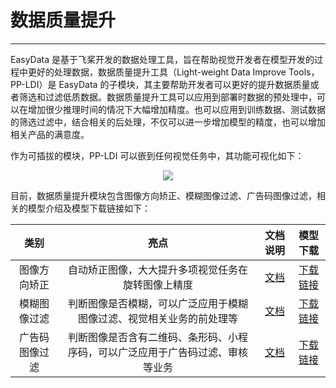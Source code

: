 # 数据质量提升

------

EasyData 是基于飞桨开发的数据处理工具，旨在帮助视觉开发者在模型开发的过程中更好的处理数据，数据质量提升工具（Light-weight Data Improve Tools，PP-LDI）是 EasyData 的子模块，其主要帮助开发者可以更好的提升数据质量或者筛选和过滤低质数据。数据质量提升工具可以应用到部署时数据的预处理中，可以在增加很少推理时间的情况下大幅增加精度。也可以应用到训练数据、测试数据的筛选过滤中，结合相关的后处理，不仅可以进一步增加模型的精度，也可以增加相关产品的满意度。

作为可插拔的模块，PP-LDI 可以嵌到任何视觉任务中，其功能可视化如下：

<div align="center">
<img src="../../images/PP-LDI/PP-LDI.gif">
</div>

目前，数据质量提升模块包含图像方向矫正、模糊图像过滤、广告码图像过滤，相关的模型介绍及模型下载链接如下：

| 类别 | 亮点 | 文档说明 | 模型下载 |
| :--: | :--: | :------: | :------: |
|图像方向矫正|自动矫正图像，大大提升多项视觉任务在旋转图像上精度|[文档](docs/zh_CN/PP-LDI/image_orientation_correction.md)|[下载链接](https://paddleclas.bj.bcebos.com/models/PULC/inference/image_orientation_infer.tar)|
|模糊图像过滤|判断图像是否模糊，可以广泛应用于模糊图像过滤、视觉相关业务的前处理等|[文档](docs/zh_CN/PP-LDI/blured_quality_image_filtering.md)|[下载链接](https://paddleclas.bj.bcebos.com/models/PULC/inference/clarity_assessment_infer.tar)|
|广告码图像过滤|判断图像是否含有二维码、条形码、小程序码，可以广泛应用于广告码过滤、审核等业务|[文档](docs/zh_CN/PP-LDI/code_image_filtering.md)|[下载链接](https://paddleclas.bj.bcebos.com/models/PULC/inference/code_exists_infer.tar)|
